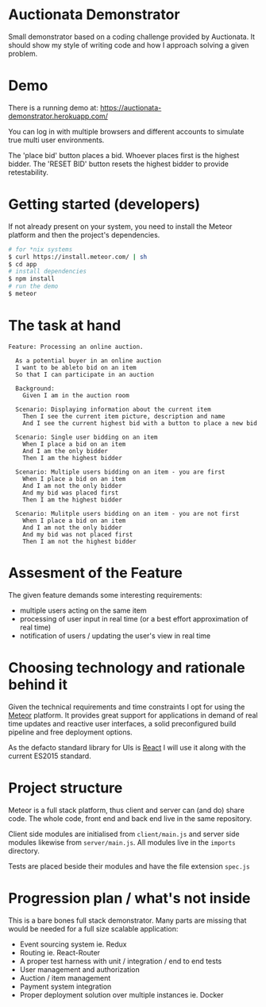 # Auctionata Demonstrator

Small demonstrator based on a coding challenge provided by Auctionata. It should show my style of writing code and how
I approach solving a given problem.

# Demo

There is a running demo at: https://auctionata-demonstrator.herokuapp.com/

You can log in with multiple browsers and different accounts to simulate true multi user environments.

The 'place bid' button places a bid.
Whoever places first is the highest bidder.
The 'RESET BID' button resets the highest bidder to provide retestability.

# Getting started (developers)

If not already present on your system, you need to install the Meteor platform and then the project's dependencies.

```bash
# for *nix systems
$ curl https://install.meteor.com/ | sh
$ cd app
# install dependencies
$ npm install
# run the demo
$ meteor
```


# The task at hand

```gherkin
Feature: Processing an online auction.

  As a potential buyer in an online auction
  I want to be ableto bid on an item
  So that I can participate in an auction

  Background:
    Given I am in the auction room

  Scenario: Displaying information about the current item
    Then I see the current item picture, description and name
    And I see the current highest bid with a button to place a new bid

  Scenario: Single user bidding on an item
    When I place a bid on an item
    And I am the only bidder
    Then I am the highest bidder

  Scenario: Multiple users bidding on an item - you are first
    When I place a bid on an item
    And I am not the only bidder
    And my bid was placed first
    Then I am the highest bidder

  Scenario: Mulitple users bidding on an item - you are not first
    When I place a bid on an item
    And I am not the only bidder
    And my bid was not placed first
    Then I am not the highest bidder
```

# Assesment of the Feature

The given feature demands some interesting requirements:

* multiple users acting on the same item
* processing of user input in real time (or a best effort approximation of real time)
* notification of users / updating the user's view in real time

# Choosing technology and rationale behind it

Given the technical requirements and time constraints I opt for using the [Meteor](https://www.meteor.com) platform.
It provides great support for applications in demand of real time updates and reactive user interfaces, a solid 
preconfigured build pipeline and free deployment options.

As the defacto standard library for UIs is [React](https://facebook.github.io/react/) I will use it along with the
current ES2015 standard.

# Project structure

Meteor is a full stack platform, thus client and server can (and do) share code. The whole code, front end and back end
live in the same repository.

Client side modules are initialised from ```client/main.js``` and server side modules likewise from 
```server/main.js```. All modules live in the ```imports``` directory.

Tests are placed beside their modules and have the file extension ```spec.js```

# Progression plan / what's not inside

This is a bare bones full stack demonstrator. Many parts are missing that would be needed for a full size scalable
application:

* Event sourcing system ie. Redux
* Routing ie. React-Router
* A proper test harness with unit / integration / end to end tests
* User management and authorization
* Auction / item management
* Payment system integration
* Proper deployment solution over multiple instances ie. Docker

